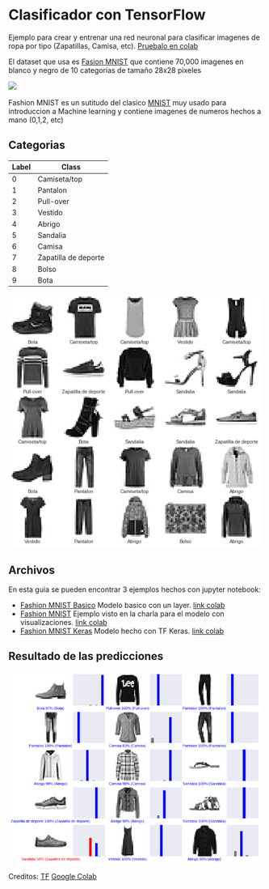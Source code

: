 # Clasificador con TensorFlow

Ejemplo para crear y entrenar una red neuronal para clasificar imagenes de ropa por tipo (Zapatillas, Camisa, etc).
[Pruebalo en colab](https://colab.research.google.com/github/SOAI-Valencia/TensorFlow-Ejemplos/blob/master/FashionMNIST.ipynb)

El dataset que usa es [Fasion MNIST](https://github.com/zalandoresearch/fashion-mnist) que contiene 70,000 imagenes en blanco y negro de 10 categorias de tamaño 28x28 pixeles

<img src="https://tensorflow.org/images/fashion-mnist-sprite.png" width="500">

Fashion MNIST es un sutitudo del clasico [MNIST](http://yann.lecun.com/exdb/mnist/) muy usado para introduccion a Machine learning y contiene imagenes de numeros hechos a mano (0,1,2, etc)

## Categorias

Label | Class
--- | --- 
0 | Camiseta/top
1	| Pantalon
2	| Pull-over
3	| Vestido
4	| Abrigo
5	| Sandalia
6	| Camisa
7	| Zapatilla de deporte
8	| Bolso
9	| Bota

<img src="assets/labels.png" width="500">


## Archivos
En esta guia se pueden encontrar 3 ejemplos hechos con jupyter notebook:
- [Fashion MNIST Basico](FashionMNISTBasico.ipynb) Modelo basico con un layer. [link colab](https://colab.research.google.com/github/SOAI-Valencia/TensorFlow-Ejemplos/blob/master/FashionMNISTBasico.ipynb)
- [Fashion MNIST](FashionMNIST.ipynb) Ejemplo visto en la charla para el modelo con visualizaciones. [link colab](https://colab.research.google.com/github/SOAI-Valencia/TensorFlow-Ejemplos/blob/master/FashionMNIST.ipynb)
- [Fashion MNIST Keras](FashionMNISTKeras.ipynb) Modelo hecho con TF Keras. [link colab](https://colab.research.google.com/github/SOAI-Valencia/TensorFlow-Ejemplos/blob/master/FashionMNISTKeras.ipynb)

## Resultado de las predicciones
<img src="assets/results.png" width="500">

Creditos:
[TF](https://www.tensorflow.org/tutorials/keras/basic_classification)
[Google Colab](https://colab.research.google.com/github/tensorflow/docs/blob/master/site/en/tutorials/keras/basic_classification.ipynb)
